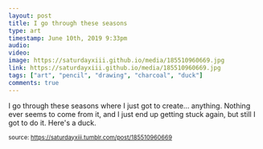 ```yaml
---
layout: post
title: I go through these seasons
type: art
timestamp: June 10th, 2019 9:33pm
audio: 
video: 
image: https://saturdayxiii.github.io/media/185510960669.jpg
link: https://saturdayxiii.github.io/media/185510960669.jpg
tags: ["art", "pencil", "drawing", "charcoal", "duck"]
comments: true
---
```


I go through these seasons where I just got to create&hellip; anything.  Nothing ever seems to come from it, and I just end up getting stuck again, but still I got to do it.
Here's a duck.
 
  
<small>source: https://saturdayxiii.tumblr.com/post/185510960669</small>